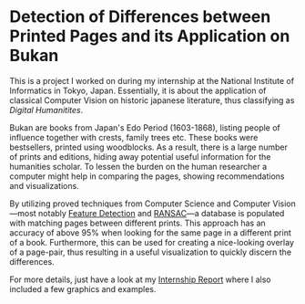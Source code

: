 # Detection of Differences between Printed Pages and its Application on Bukan

This is a project I worked on during my internship at the National Institute of Informatics in Tokyo, Japan. Essentially, it is about the application of classical Computer Vision on historic japanese literature, thus classifying as *Digital Humanitites*.

Bukan are books from Japan's Edo Period (1603-1868), listing people of influence together with crests, family trees etc. These books were bestsellers, printed using woodblocks. As a result, there is a large number of prints and editions, hiding away potential useful information for the humanities scholar. To lessen the burden on the human researcher a computer might help in comparing the pages, showing recommendations and visualizations.

By utilizing proved techniques from Computer Science and Computer Vision—most notably [Feature Detection](https://en.wikipedia.org/wiki/Feature_detection_(computer_vision)) and [RANSAC](https://en.wikipedia.org/wiki/Random_sample_consensus)—a database is populated with matching pages between different prints. This approach has an accuracy of above 95% when looking for the same page in a different print of a book. Furthermore, this can be used for creating a nice-looking overlay of a page-pair, thus resulting in a useful visualization to quickly discern the differences.

For more details, just have a look at my [Internship Report](InternshipReport.pdf) where I also included a few graphics and examples.